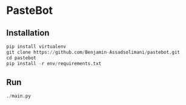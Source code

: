 # PasteBot

## Installation

```python
pip install virtualenv
git clone https://github.com/Benjamin-Assadsolimani/pastebot.git
cd pastebot
pip install -r env/requirements.txt
```
## Run

```python
./main.py
```